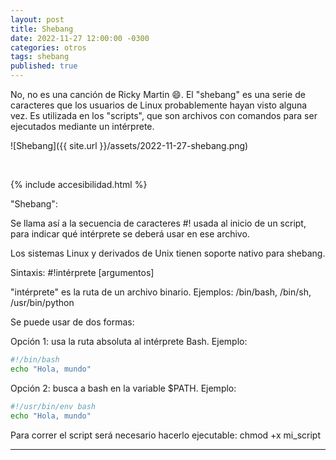 ```yaml
---
layout: post
title: Shebang
date: 2022-11-27 12:00:00 -0300
categories: otros
tags: shebang
published: true
---
```


No, no es una canción de Ricky Martin 😄. El "shebang" es una serie de caracteres que los usuarios de Linux probablemente hayan visto alguna vez. Es utilizada en los "scripts", que son archivos con comandos para ser ejecutados mediante un intérprete.


![Shebang]({{ site.url }}/assets/2022-11-27-shebang.png)



&nbsp;

{% include accesibilidad.html %}

"Shebang":

Se llama así a la secuencia de caracteres  #! usada al inicio de un script, para indicar qué intérprete se deberá usar en ese archivo.

Los sistemas Linux y derivados de Unix tienen soporte nativo para shebang.

Sintaxis: #!intérprete [argumentos]

"intérprete" es la ruta de un archivo binario. Ejemplos: /bin/bash, /bin/sh, /usr/bin/python

Se puede usar de dos formas:

Opción 1: usa la ruta absoluta al intérprete Bash. Ejemplo:

```bash
#!/bin/bash
echo "Hola, mundo"
```

Opción 2: busca a bash en la variable $PATH. Ejemplo:

```bash
#!/usr/bin/env bash
echo "Hola, mundo"
```

Para correr el script será necesario hacerlo ejecutable: chmod +x mi_script


</div></details>




<hr />

